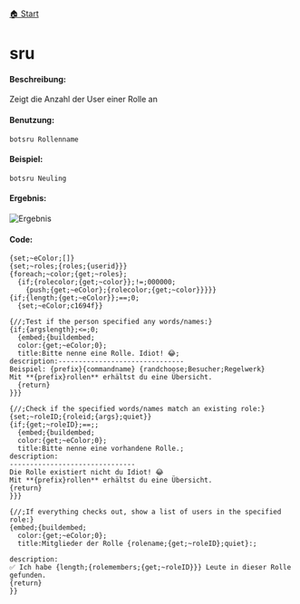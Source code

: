 [🏠 Start](https://jeanluc2305.github.io/Discord/)

# sru

#### Beschreibung:

Zeigt die Anzahl der User einer Rolle an

#### Benutzung:

`botsru Rollenname`

#### Beispiel:

`botsru Neuling`

#### Ergebnis:

![Ergebnis](https://dub01pap001files.storage.live.com/y4mAVG8-6GFoqtGsENWUf4xJqTM8IUedrLFhBt0hh3ncYgeXZTzUflIYO-0UTYQm34PgDAmb7lNc2pIl_Fby0sHUHtDeDFdLRJY7YmTNX8kzdYYSJNenqOF2a7gO6oeKSH7g6yq9FDNKS7docoX9QGVcKhgGDv0wg3k0l01gYEYzMwAS_Y6Z_x34AnFxH8_GM_t?width=358&height=110&cropmode=none)

#### Code:

```
{set;~eColor;[]}
{set;~roles;{roles;{userid}}}
{foreach;~color;{get;~roles};
  {if;{rolecolor;{get;~color}};!=;000000;
    {push;{get;~eColor};{rolecolor;{get;~color}}}}}
{if;{length;{get;~eColor}};==;0;
  {set;~eColor;c1694f}}

{//;Test if the person specified any words/names:}
{if;{argslength};<=;0;
  {embed;{buildembed;
  color:{get;~eColor;0};
  title:Bitte nenne eine Rolle. Idiot! 😂;
description:-------------------------------
Beispiel: {prefix}{commandname} {randchoose;Besucher;Regelwerk}
Mit **{prefix}rollen** erhältst du eine Übersicht.
  {return}
}}}

{//;Check if the specified words/names match an existing role:}
{set;~roleID;{roleid;{args};quiet}}
{if;{get;~roleID};==;;
  {embed;{buildembed;
  color:{get;~eColor;0};
  title:Bitte nenne eine vorhandene Rolle.;
description:
-------------------------------
Die Rolle existiert nicht du Idiot! 😂
Mit **{prefix}rollen** erhältst du eine Übersicht.
{return}
}}}

{//;If everything checks out, show a list of users in the specified role:}
{embed;{buildembed;
  color:{get;~eColor;0};
  title:Mitglieder der Rolle {rolename;{get;~roleID};quiet}:;

description:
✅ Ich habe {length;{rolemembers;{get;~roleID}}} Leute in dieser Rolle gefunden.
{return}
}}
```
